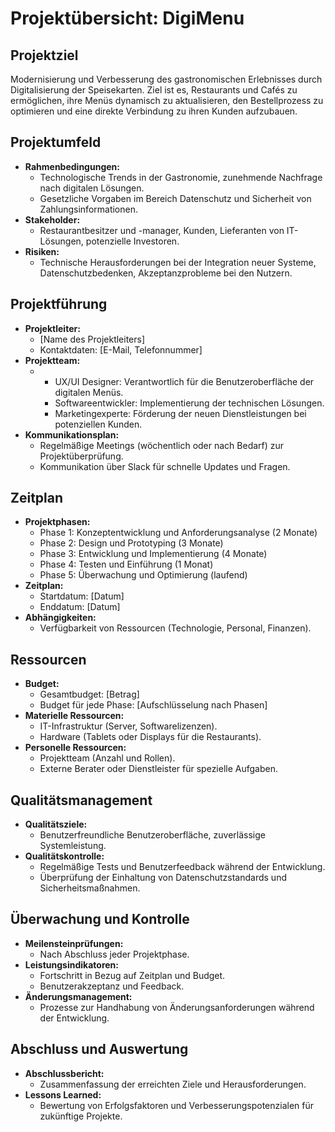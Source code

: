 # Projektübersicht: DigiMenu

## Projektziel
Modernisierung und Verbesserung des gastronomischen Erlebnisses durch Digitalisierung der Speisekarten. Ziel ist es, Restaurants und Cafés zu ermöglichen, ihre Menüs dynamisch zu aktualisieren, den Bestellprozess zu optimieren und eine direkte Verbindung zu ihren Kunden aufzubauen.

## Projektumfeld
- **Rahmenbedingungen:**
  - Technologische Trends in der Gastronomie, zunehmende Nachfrage nach digitalen Lösungen.
  - Gesetzliche Vorgaben im Bereich Datenschutz und Sicherheit von Zahlungsinformationen.
- **Stakeholder:**
  - Restaurantbesitzer und -manager, Kunden, Lieferanten von IT-Lösungen, potenzielle Investoren.
- **Risiken:**
  - Technische Herausforderungen bei der Integration neuer Systeme, Datenschutzbedenken, Akzeptanzprobleme bei den Nutzern.

## Projektführung
- **Projektleiter:**
  - [Name des Projektleiters]
  - Kontaktdaten: [E-Mail, Telefonnummer]
- **Projektteam:**
  - - UX/UI Designer: Verantwortlich für die Benutzeroberfläche der digitalen Menüs.
    - Softwareentwickler: Implementierung der technischen Lösungen.
    - Marketingexperte: Förderung der neuen Dienstleistungen bei potenziellen Kunden.
- **Kommunikationsplan:**
  - Regelmäßige Meetings (wöchentlich oder nach Bedarf) zur Projektüberprüfung.
  - Kommunikation über Slack für schnelle Updates und Fragen.

## Zeitplan
- **Projektphasen:**
  - Phase 1: Konzeptentwicklung und Anforderungsanalyse (2 Monate)
  - Phase 2: Design und Prototyping (3 Monate)
  - Phase 3: Entwicklung und Implementierung (4 Monate)
  - Phase 4: Testen und Einführung (1 Monat)
  - Phase 5: Überwachung und Optimierung (laufend)
- **Zeitplan:**
  - Startdatum: [Datum]
  - Enddatum: [Datum]
- **Abhängigkeiten:**
  - Verfügbarkeit von Ressourcen (Technologie, Personal, Finanzen).

## Ressourcen
- **Budget:**
  - Gesamtbudget: [Betrag]
  - Budget für jede Phase: [Aufschlüsselung nach Phasen]
- **Materielle Ressourcen:**
  - IT-Infrastruktur (Server, Softwarelizenzen).
  - Hardware (Tablets oder Displays für die Restaurants).
- **Personelle Ressourcen:**
  - Projektteam (Anzahl und Rollen).
  - Externe Berater oder Dienstleister für spezielle Aufgaben.

## Qualitätsmanagement
- **Qualitätsziele:**
  - Benutzerfreundliche Benutzeroberfläche, zuverlässige Systemleistung.
- **Qualitätskontrolle:**
  - Regelmäßige Tests und Benutzerfeedback während der Entwicklung.
  - Überprüfung der Einhaltung von Datenschutzstandards und Sicherheitsmaßnahmen.

## Überwachung und Kontrolle
- **Meilensteinprüfungen:**
  - Nach Abschluss jeder Projektphase.
- **Leistungsindikatoren:**
  - Fortschritt in Bezug auf Zeitplan und Budget.
  - Benutzerakzeptanz und Feedback.
- **Änderungsmanagement:**
  - Prozesse zur Handhabung von Änderungsanforderungen während der Entwicklung.

## Abschluss und Auswertung
- **Abschlussbericht:**
  - Zusammenfassung der erreichten Ziele und Herausforderungen.
- **Lessons Learned:**
  - Bewertung von Erfolgsfaktoren und Verbesserungspotenzialen für zukünftige Projekte.
